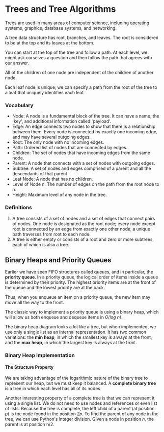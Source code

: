 # Trees and Tree Algorithms
Trees are used in many areas of computer science, including operating systems, graphics, database systems, and networking.

A tree data structure has root, branches, and leaves. The root is considered to be at the top and its leaves at the bottom.

You can start at the top of the tree and follow a path. At each level, we might ask ourselves a question and then follow the path that agrees with our answer.

All of the children of one node are independent of the children of another node.

Each leaf node is unique; we can specify a path from the root of the tree to a leaf that uniquely identifies each leaf.

### Vocabulary

- Node: A node is a fundamental block of the tree. It can have a name, the 'key', and additional information called 'payload'.
- Edge: An edge connects two nodes to show that there is a relationship between them. Every node is connected by exactly one incoming edge, and may have several outgoing edges.
- Root: The only node with no incoming edges.
- Path: Ordered list of nodes that are connected by edges.
- Children: The set of nodes that have incoming edges from the same node.
- Parent: A node that connects with a set of nodes with outgoing edges.
- Subtree: A set of nodes and edges comprised of a parent and all the descendants of that parent.
- Leaf Node: A node that has no children.
- Level of Node n: The number of edges on the path from the root node to n.
- Height: Maximum level of any node in the tree.

### Definitions

1. A tree consists of a set of nodes and a set of edges that connect pairs of nodes. One node is designated as the root node; every node except root is connected by an edge from exactly one other node; a unique path traverses from root to each node.
2. A tree is either empty or consists of a root and zero or more subtrees, each of which is also a tree.

## Binary Heaps and Priority Queues

Earlier we have seen FIFO structures called queues, and in particular, the **priority queue**. In a priority queue,
the logical order of items inside a queue is determined by their priority. The highest priority items
are at the front of the queue and the lowest priority are at the back.

Thus, when you enqueue an item on a priority queue, the new item may move all the way to the front.

The classic way to implement a priority queue is using a binary heap, which will allow us both enqueue and dequeue items in *O(log n)*.

The binary heap diagram looks a lot like a tree, but when implemented, we use only a single list as an internal representation.
It has two common variations: the **min heap**, in which the smallest key is always at the front, and the **max heap**, in which the largest key
is always at the front.

### Binary Heap Implementation

#### The Structure Property
We are taking advantage of the logarithmic nature of the binary tree to represent our heap, but we must keep it balanced.
A **complete binary tree** is a tree in which each level has all of its nodes.

Another interesting property of a complete tree is that we can represent it using a single list. We do not need to use nodes
and references or even list of lists. Because the tree is complete, the left child of a parent (at position *p*) is the node found in the position *2p*.
To find the parent of any node in the tree, we can use Python's integer division. Given a node in position *n*, the parent is at position n/2.